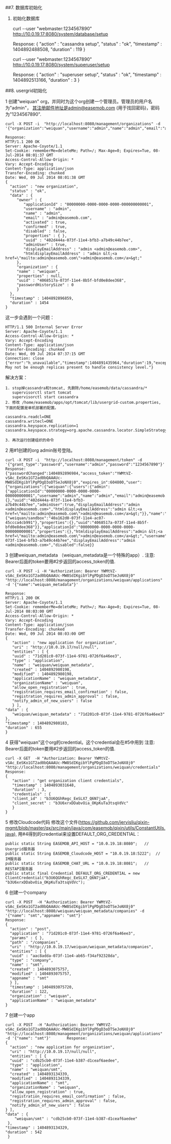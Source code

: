 ##7. 数据库初始化
1. 初始化数据库
    
    curl --user "webmaster:1234567890" http://10.0.19.17:8080/system/database/setup
    
    Response:
    {
      "action" : "cassandra setup",
      "status" : "ok",
      "timestamp" : 1404892488508,
      "duration" : 119
    }
    
    curl --user "webmaster:1234567890" http://10.0.19.17:8080/system/superuser/setup
    
    Response:
    {
       "action" : "superuser setup",
       "status" : "ok",
       "timestamp" : 1404892513166,
       "duration" : 3
    }

##8. usergrid初始化

1 创建“weiquan" org，并同时为这个org创建一个管理员。管理员的用户名为"admin"， 其注册邮件地址是admin@easemob.com (用于找回密码)，密码为"1234567890".   

    curl -X POST -i  "http://localhost:8080/management/organizations" -d '{"organization":"weiquan","username":"admin","name":"admin","email":"admin@easemob.com","password":"1234567890"}'
    
    Response:
    HTTP/1.1 200 OK
    Server: Apache-Coyote/1.1
    Set-Cookie: rememberMe=deleteMe; Path=/; Max-Age=0; Expires=Tue, 08-Jul-2014 08:01:37 GMT
    Access-Control-Allow-Origin: *
    Vary: Accept-Encoding
    Content-Type: application/json
    Transfer-Encoding: chunked
    Date: Wed, 09 Jul 2014 08:01:38 GMT
    {
      "action" : "new organization",
      "status" : "ok",
      "data" : {
         "owner" : {
            "applicationId" : "00000000-0000-0000-0000-000000000001",
            "username" : "admin",
            "name" : "admin",
            "email" : "admin@easemob.com",
            "activated" : true,
            "confirmed" : true,
            "disabled" : false,
            "properties" : { },
            "uuid" : "402d444a-073f-11e4-bfb3-a7b49c44b7ee",
            "adminUser" : true,
            "displayEmailAddress" : "admin <admin@easemob.com>",
            "htmldisplayEmailAddress" : "admin &lt;<a href=\"mailto:admin@easemob.com\">admin@easemob.com</a>&gt;"
         },
         "organization" : {
         "name" : "weiquan",
         "properties" : null,
         "uuid" : "4068517a-073f-11e4-8b5f-bfd0e8dee368",
         "passwordHistorySize" : 0
         }
      },
      "timestamp" : 1404892896859,
      "duration" : 1454
    }

这一步会遇到一个问题：
    
    HTTP/1.1 500 Internal Server Error
    Server: Apache-Coyote/1.1
    Access-Control-Allow-Origin: *
    Vary: Accept-Encoding
    Content-Type: application/json
    Transfer-Encoding: chunked
    Date: Wed, 09 Jul 2014 07:37:15 GMT
    Connection: close
    {"error":"h_unavailable","timestamp":1404891435964,"duration":19,"exception":"me.prettyprint.hector.api.exceptions.HUnavailableException","error_description":": May not be enough replicas present to handle consistency level."}

解决方案：
    
    1. stop掉cassandra和tomcat, 先删除/home/easemob/data/cassandra/*     
       supervisorctl start tomcat 
       supervisorctl start cassandra
    2. 修改 /home/easemob/apps/opt/tomcat/lib/usergrid-custom.properties, 下面的配置是单机部署的配置。
    
    cassandra.readcl=ONE    
    cassandra.writecl=ONE
    cassandra.keyspace.replication=1
    cassandra.keyspace.strategy=org.apache.cassandra.locator.SimpleStrategy
    
    3. 再次运行创建组织的命令
	 
2 用#1创建的org admin账号登陆。
    
    curl -X POST -i  "http://localhost:8080/management/token" -d '{"grant_type":"password","username":"admin","password":"1234567890"}'
    Response:
    {"passwordChanged":1404892896984,"access_token":"YWMtVZ-vSAc_EeSKo1GT2ad0bQAAAUc-MW8SdIKgibYlPgPDgD3oDTSeJoNX8j0","expires_in":604800,"user":{"organizations":{"weiquan":{"users":{"admin":{"applicationId":"00000000-0000-0000-0000-000000000001","username":"admin","name":"admin","email":"admin@easemob.com","activated":true,"confirmed":true,"disabled":false,"properties":{},"uuid":"402d444a-073f-11e4-bfb3-a7b49c44b7ee","adminUser":true,"displayEmailAddress":"admin <admin@easemob.com>","htmldisplayEmailAddress":"admin &lt;<a href=\"mailto:admin@easemob.com\">admin@easemob.com</a>&gt;"}},"name":"weiquan","applications":{"weiquan/sandbox":"40a162d0-073f-11e4-ac07-45ccca4cb991"},"properties":{},"uuid":"4068517a-073f-11e4-8b5f-bfd0e8dee368"}},"applicationId":"00000000-0000-0000-0000-000000000001","properties":{},"htmldisplayEmailAddress":"admin &lt;<a href=\"mailto:admin@easemob.com\">admin@easemob.com</a>&gt;","username":"admin","confirmed":true,"email":"admin@easemob.com","adminUser":true,"name":"admin","activated":true,"uuid":"402d444a-073f-11e4-bfb3-a7b49c44b7ee","displayEmailAddress":"admin <admin@easemob.com>","disabled":false}}

3 创建weiquan_metadata （weiquan_metadata是一个特殊的app）. 注意: Bearer后面的token要用#2步返回的access_token的值.
    
    curl -X POST -i -H "Authorization: Bearer YWMtVZ-vSAc_EeSKo1GT2ad0bQAAAUc-MW8SdIKgibYlPgPDgD3oDTSeJoNX8j0" "http://localhost:8080/management/organizations/weiquan/applications" -d '{"name":"weiquan_metadata"}'
     
    Response:
    HTTP/1.1 200 OK
    Server: Apache-Coyote/1.1
    Set-Cookie: rememberMe=deleteMe; Path=/; Max-Age=0; Expires=Tue, 08-Jul-2014 08:03:00 GMT
    Access-Control-Allow-Origin: *
    Vary: Accept-Encoding
    Content-Type: application/json
    Transfer-Encoding: chunked
    Date: Wed, 09 Jul 2014 08:03:00 GMT
    {
       "action" : "new application for organization",
       "uri" : "http://10.0.19.17/null/null",
       "entities" : [ {
       "uuid" : "71d201c0-073f-11e4-9781-0726f6a46ee3",
       "type" : "application",
       "name" : "weiquan/weiquan_metadata",
       "created" : 1404892980198,
       "modified" : 1404892980198,
       "applicationName" : "weiquan_metadata",
       "organizationName" : "weiquan",
       "allow_open_registration" : true,
       "registration_requires_email_confirmation" : false,
       "registration_requires_admin_approval" : false,
       "notify_admin_of_new_users" : false
       } ],
    "data" : {
       "weiquan/weiquan_metadata" : "71d201c0-073f-11e4-9781-0726f6a46ee3"
    },
    "timestamp" : 1404892980183,
    "duration" : 655
    }

4 获得"weiquan"这个org的credential。这个credential会在#5中用到  注意: Bearer后面的token要用#2步返回的access_token的值.
    
    curl -X GET  -H "Authorization: Bearer YWMtVZ-vSAc_EeSKo1GT2ad0bQAAAUc-MW8SdIKgibYlPgPDgD3oDTSeJoNX8j0" "http://localhost:8080/management/organizations/weiquan/credentials"
    Response:
    {
       "action" : "get organization client credentials",
       "timestamp" : 1404893031648,
       "duration" : 3,
       "credentials" : {
       "client_id" : "b3U6QGhRegc_EeSLX7_Q6N7jaA",
       "client_secret" : "b3U6xrxDDabvOia_OKpKuTa3tsqVdVc"
       }
    }

5 修改Cloudcode代码
修改这个文件(https://github.com/jervisliu/qixin-mgmt/blob/master/qx/src/main/java/com/easemob/qixin/utils/ConstantUtils.java), 用#4得到的credential来设置DEFAULT_ORG_CREDENTIAL： 

    public static String EASEMOB_API_HOST = "10.0.19.18:8080";   // Usergrid服务器
    public static String EASEMOB_Cloudcode_HOST = "10.0.19.18:5222";  // IM服务器
    public static String EASEMOB_CHAT_URL = "10.0.19.18:8081";   // RESTAPI服务器
    public static final Credential DEFAULT_ORG_CREDENTIAL = new ClientCredential("b3U6QGhRegc_EeSLX7_Q6N7jaA", "b3U6xrxDDabvOia_OKpKuTa3tsqVdVc");


6 创建一个company
    
    curl -X POST  -H "Authorization: Bearer YWMtVZ-vSAc_EeSKo1GT2ad0bQAAAUc-MW8SdIKgibYlPgPDgD3oDTSeJoNX8j0" "http://localhost:8080/weiquan/weiquan_metadata/companies" -d '{"name": "smt","appname": "smt"}'
    Response:
    {
      "action" : "post",
      "application" : "71d201c0-073f-11e4-9781-0726f6a46ee3",
      "params" : { },
      "path" : "/companies",
      "uri" : "http://10.0.19.17/weiquan/weiquan_metadata/companies",
      "entities" : [ {
      "uuid" : "aac8adda-073f-11e4-ab65-f34af92328da",
      "type" : "company",
      "name" : "smt",
      "created" : 1404893075757,
      "modified" : 1404893075757,
      "appname" : "smt"
      } ],
      "timestamp" : 1404893075720,
      "duration" : 122,
      "organization" : "weiquan",
      "applicationName" : "weiquan_metadata"
    }


7 创建一个app

    curl -X POST  -H "Authorization: Bearer YWMtVZ-vSAc_EeSKo1GT2ad0bQAAAUc-MW8SdIKgibYlPgPDgD3oDTSeJoNX8j0" "http://localhost:8080/management/organizations/weiquan/applications" -d '{"name": "smt"}'       Response:
    {
      "action" : "new application for organization",
      "uri" : "http://10.0.19.17/null/null",
      "entities" : [ {
      "uuid" : "cdb25cb0-073f-11e4-b387-d1ceaf6aedee",
      "type" : "application",
      "name" : "weiquan/smt",
      "created" : 1404893134339,
      "modified" : 1404893134339,
      "applicationName" : "smt",
      "organizationName" : "weiquan",
      "allow_open_registration" : true,
      "registration_requires_email_confirmation" : false,
      "registration_requires_admin_approval" : false,
      "notify_admin_of_new_users" : false
    } ],
    "data" : {
        "weiquan/smt" : "cdb25cb0-073f-11e4-b387-d1ceaf6aedee"
     },
    "timestamp" : 1404893134329,
    "duration" : 542
     }


